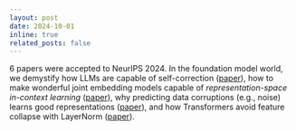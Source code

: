 ```yaml
---
layout: post
date: 2024-10-01
inline: true
related_posts: false
---
```


6 papers were accepted to NeurIPS 2024. In the foundation model world, we demystify how LLMs are capable of self-correction ([paper](https://arxiv.org/pdf/2405.18634)), how to make wonderful joint embedding models capable of *representation-space in-context learning* ([paper](https://arxiv.org/pdf/2405.18193)), why predicting data corruptions (e.g., noise) learns good representations ([paper](https://openreview.net/pdf?id=NLqdudgBfy)), and how Transformers avoid feature collapse with LayerNorm ([paper](https://arxiv.org/pdf/2405.18781)). 